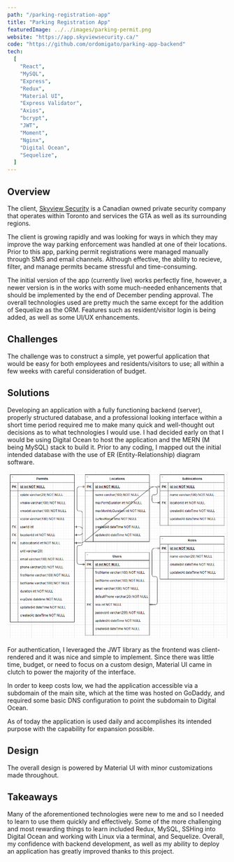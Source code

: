 ```yaml
---
path: "/parking-registration-app"
title: "Parking Registration App"
featuredImage: ../../images/parking-permit.png
website: "https://app.skyviewsecurity.ca/"
code: "https://github.com/ordomigato/parking-app-backend"
tech:
  [
    "React",
    "MySQL",
    "Express",
    "Redux",
    "Material UI",
    "Express Validator",
    "Axios",
    "bcrypt",
    "JWT",
    "Moment",
    "Nginx",
    "Digital Ocean",
    "Sequelize",
  ]
---
```


## Overview

<p>
The client, <a href="https://skyviewsecurity.ca/" target="_blank">Skyview Security</a> is a Canadian owned private security company that operates within Toronto and services the GTA as well as its surrounding regions.

The client is growing rapidly and was looking for ways in which they may improve the way parking enforcement was handled at one of their locations. Prior to this app, parking permit registrations were managed manually through SMS and email channels. Although effective, the ability to recieve, filter, and manage permits became stressful and time-consuming.

</p>

<div class="card notice">
<p>
The initial version of the app (currently live) works perfectly fine, however, a newer version is in the works with some much-needed enhancements that should be implemented by the end of December pending approval. The overall technologies used are pretty much the same except for the addition of Sequelize as the ORM. Features such as resident/visitor login is being added, as well as some UI/UX enhancements.
</p>
</div>

## Challenges

<p>
The challenge was to construct a simple, yet powerful application that would be easy for both employees and residents/visitors to use; all within a few weeks with careful consideration of budget.
</p>

## Solutions

<p>
Developing an application with a fully functioning backend (server), properly structured database, and a professional looking interface within a short time period required me to make many quick and well-thought out decisions as to what technologies I would use. I had decided early on that I would be using Digital Ocean to host the application and the MERN (M being MySQL) stack to build it. Prior to any coding, I mapped out the initial intended database with the use of ER (Entity-Relationship) diagram software.
</p>

![ER relationships](../../images/er-diagram.png)

<p>
For authentication, I leveraged the JWT library as the frontend was client-rendered and it was nice and simple to implement. Since there was little time, budget, or need to focus on a custom design, Material UI came in clutch to power the majority of the interface.
</p>

<p>
In order to keep costs low, we had the application accessible via a subdomain of the main site, which at the time was hosted on GoDaddy, and required some basic DNS configuration to point the subdomain to Digital Ocean. 
</p>

<p>
As of today the application is used daily and accomplishes its intended purpose with the capability for expansion possible.
</p>

## Design

<p>
The overall design is powered by Material UI with minor customizations made throughout.
</p>

## Takeaways

Many of the aforementioned technologies were new to me and so I needed to learn to use them quickly and effectively. Some of the more challenging and most rewarding things to learn included Redux, MySQL, SSHing into Digital Ocean and working with Linux via a terminal, and Sequelize. Overall, my confidence with backend development, as well as my ability to deploy an application has greatly improved thanks to this project.
